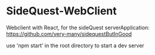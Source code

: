 # SideQuest-WebClient

Webclient with React, for the sideQuest serverApplication: https://github.com/very-many/sidequestButInGood

use 'npm start' in the root directory to start a dev server